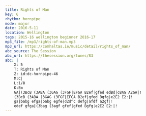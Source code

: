 ```yaml
---
title: Rights of Man
key: G
rhythm: hornpipe
mode: major
date: 2016-5-11
location: Wellington
tags: 2015-16 wellington beginner 2016-17
mp3_file: /mp3/rights-of-man.mp3
mp3_url: https://comhaltas.ie/music/detail/rights_of_man/
abc_source: The Session
abc_url: https://thesession.org/tunes/83
abc: |
    X: 5
    T: Rights of Man
    Z: id:dc-hornpipe-46
    M:C|
    L:1/8
    K:Em
    GA|(3BcB (3ABA (3GAG (3FGF|EFGA B2ef|gfed edBd|cBAG A2GA|!
    (3BcB (3ABA (3GAG (3FGF|EFGA B2ef|gfed Bgfg|e2E2 E2:|!
    ga|babg efga|babg egfe|d2d^c defg|afdf a2gf|!
    edef gfga|(3bag (3agf gfef|gfed Bgfg|e2E2 E2:|!
---
```

